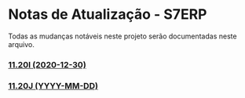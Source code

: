 # Notas de Atualização - S7ERP
Todas as mudanças notáveis ​​neste projeto serão documentadas neste arquivo.

### [11.20I (2020-12-30)](https://github.com/SnSistemas/Release/blob/main/S7ERP/11.20I.md)
### [11.20J (YYYY-MM-DD)](https://github.com/SnSistemas/Release/blob/main/S7ERP/11.20J.md)
 
 

